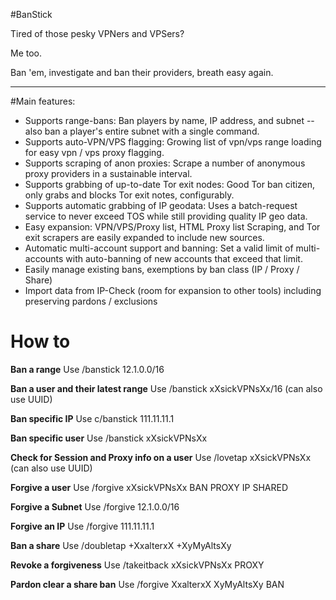 #BanStick

Tired of those pesky VPNers and VPSers?

Me too.

Ban 'em, investigate and ban their providers, breath easy again.

--------

#Main features:

* Supports range-bans: Ban players by name, IP address, and subnet -- also ban a player's entire subnet with a single
  command.
* Supports auto-VPN/VPS flagging: Growing list of vpn/vps range loading for easy vpn / vps proxy flagging.
* Supports scraping of anon proxies: Scrape a number of anonymous proxy providers in a sustainable interval.
* Supports grabbing of up-to-date Tor exit nodes: Good Tor ban citizen, only grabs and blocks Tor exit notes,
  configurably.
* Supports automatic grabbing of IP geodata: Uses a batch-request service to never exceed TOS while still providing
  quality IP geo data.
* Easy expansion: VPN/VPS/Proxy list, HTML Proxy list Scraping, and Tor exit scrapers are easily expanded to include new
  sources.
* Automatic multi-account support and banning: Set a valid limit of multi-accounts with auto-banning of new accounts
  that exceed that limit.
* Easily manage existing bans, exemptions by ban class (IP / Proxy / Share)
* Import data from IP-Check (room for expansion to other tools) including preserving pardons / exclusions

How to
====

**Ban a range** Use /banstick 12.1.0.0/16

**Ban a user and their latest range** Use /banstick xXsickVPNsXx/16 (can also use UUID)

**Ban specific IP** Use c/banstick 111.11.11.1

**Ban specific user** Use /banstick xXsickVPNsXx

**Check for Session and Proxy info on a user** Use /lovetap xXsickVPNsXx (can also use UUID)

**Forgive a user** Use /forgive xXsickVPNsXx BAN PROXY IP SHARED

**Forgive a Subnet** Use /forgive 12.1.0.0/16

**Forgive an IP** Use /forgive 111.11.11.1

**Ban a share** Use /doubletap +XxalterxX +XyMyAltsXy

**Revoke a forgiveness** Use /takeitback xXsickVPNsXx PROXY

**Pardon clear a share ban** Use /forgive XxalterxX XyMyAltsXy BAN
